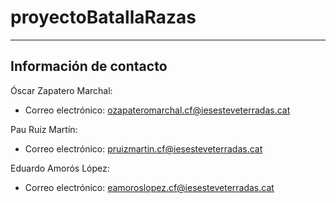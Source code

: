 # proyectoBatallaRazas
-----------------------
Información de contacto
-----------------------

Óscar Zapatero Marchal: 
  - Correo electrónico: ozapateromarchal.cf@iesesteveterradas.cat
  
Pau Ruiz Martín:
  - Correo electrónico: pruizmartin.cf@iesesteveterradas.cat
 
Eduardo Amorós López:
  - Correo electrónico: eamoroslopez.cf@iesesteveterradas.cat
